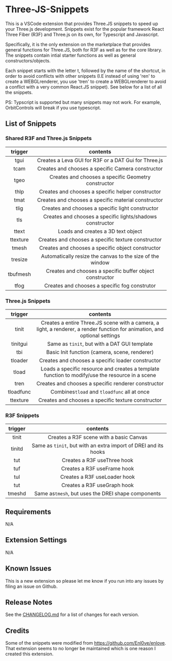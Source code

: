 # Three-JS-Snippets

This is a VSCode extension that provides Three.JS snippets to speed up your Three.js development. Snippets exist for the popular framework React Three Fiber (R3F) and Three.js on its own, for Typescript and Javascript.

Specifically, it is the only extension on the marketplace that provides general functions for Three.JS, both for R3F as well as for the core library. The snippets contain intial starter functions as well as general constructors/objects.

Each snippet starts with the letter t, followed by the name of the shortcut, in order to avoid conflicts with other snippets (I.E instead of using 'ren' to create a WEBGLrenderer, you use 'tren' to create a WEBGLrenderer to avoid a conflict with a very common React.JS snippet). See below for a list of all the snippets.

PS: Typscript is supported but many snippets may not work. For example, OrbitControls will break if you use typescript.



## List of Snippets

### Shared  R3F and Three.js Snippets
|trigger|contents|
|:--:|:--:|
|tgui|Creates a Leva GUI for R3F or a DAT Gui for Three.js|
|tcam|Creates and chooses a specific Camera constructor|
|tgeo|Creates and chooses a specific Geometry constructor|
|thlp|Creates and chooses a specific helper constructor|
|tmat|Creates and chooses a specific material constructor|
|tlig|Creates and chooses a specific light constructor|
|tls|Creates and chooses a specific lights/shadows constructor|
|ttext|Loads and creates a 3D text object|
|ttexture|Creates and chooses a specific texture constructor|
|tmesh|Creates and chooses a specific object constructor|
|tresize|Automatically resize the canvas to the size of the window|
|tbufmesh|Creates and chooses a specific buffer object constructor|
|tfog|Creates and chooses a specific fog construtor| 

### Three.js Snippets
|trigger|contents|
|:--:|:--:|
|tinit|Creates a entire Three.JS scene with a camera, a light, a renderer, a render function for animation, and optional settings|
|tinitgui|Same as `tinit`, but with a DAT GUI template|
|tbi|Basic Init function (camera, scene, renderer)|
|tloader|Creates and chooses a specific loader constructor|
|tload|Loads a specific resource and creates a template function to modify/use the resource in a scene|
|tren|Creates and chooses a specific renderer constructor|
|tloadfunc|Combines`tload` and `tloadfunc` all at once|
|ttexture|Creates and chooses a specific texture constructor|

### R3F Snippets
|trigger|contents|
|:--:|:--:|
|tinit|Creates a R3F scene with a basic Canvas|
|tinitd|Same as `tinit`, but with an extra import of DREI and its hooks|
|tut|Creates a R3F useThree hook|
|tuf| Creates a R3F useFrame hook|
|tul|Creates a R3F useLoader hook|
|tut|Creates a R3F useGraph hook|
|tmeshd|Same as`tmesh`, but uses the DREI shape components|

## Requirements

N/A

## Extension Settings

N/A

## Known Issues

This is a new extension so please let me know if you run into any issues by filing an issue on Github. 
## Release Notes

See the [CHANGELOG.md](https://github.com/acrose99/Three-JS-Snippets/blob/HEAD/CHANGELOG.md) for a list of changes for each version.


## Credits

Some of the snippets were modified from https://github.com/Enl0ve/enlove. That extension seems to no longer be maintained which is one reason I created this extension.
